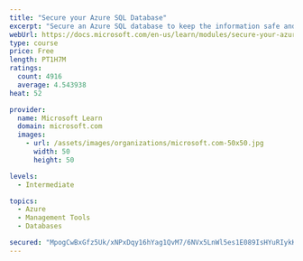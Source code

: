 ```yaml
---
title: "Secure your Azure SQL Database"
excerpt: "Secure an Azure SQL database to keep the information safe and diagnose potential security concerns as they happen."
webUrl: https://docs.microsoft.com/en-us/learn/modules/secure-your-azure-sql-database/
type: course
price: Free
length: PT1H7M
ratings:
  count: 4916
  average: 4.543938
heat: 52

provider:
  name: Microsoft Learn
  domain: microsoft.com
  images:
    - url: /assets/images/organizations/microsoft.com-50x50.jpg
      width: 50
      height: 50

levels:
  - Intermediate

topics:
  - Azure
  - Management Tools
  - Databases

secured: "MpogCwBxGfz5Uk/xNPxDqy16hYag1QvM7/6NVx5LnWl5es1E089IsHYuRIykK9KA4wRsu50wP1VDNm7W9SavMwl+k8vXA+KIMPt2vzCG3s5kjToxlP9hl4Z4BdT4c3USgLnk+kNAeyjvw65VFVLrySINck4PHrPR1hitJPS2wDw7+kQXP+gvI0G1urk5JjbNrfPLX1krGWmaPKUmP5KT8+iMSu2fQ2CxXBjpJTP6o7zN2HbcA92Q38Qg92BQ8V/TmCNmpknKRWQZgUkuKRKuc6Np6h3z2E2iCyY36iSdAJJkVpoq7o/7GzO5dyWZbSuZ9VvshH2eIiN4hRsgLNki1ewNPZChzXenb9mELAlgQmWHAATnM2acFFAowUKPue3TuW2nneaSlYLOB9XhGIy51EG2EWBNhE3e3Vo9za3wIO8=;d27OR0ToqpThrrKX//ZFQg=="
---
```


